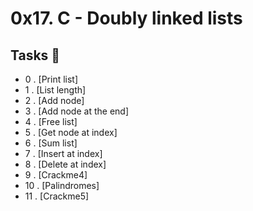 # 0x17. C - Doubly linked lists

## Tasks 📃
  
  - 0 . [Print list]
  - 1 . [List length]
  - 2 . [Add node]
  - 3 . [Add node at the end]
  - 4 . [Free list]
  - 5 . [Get node at index]
  - 6 . [Sum list]
  - 7 . [Insert at index]
  - 8 . [Delete at index]
  - 9 . [Crackme4]
  - 10 . [Palindromes]
  - 11 . [Crackme5]
